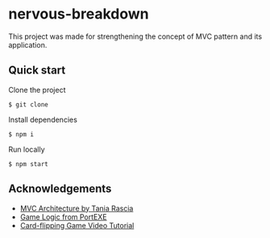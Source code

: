 # nervous-breakdown

This project was made for strengthening the concept of MVC pattern and its application.

## Quick start

Clone the project

```
$ git clone
```

Install dependencies

```
$ npm i
```

Run locally

```
$ npm start
```

## Acknowledgements

- [MVC Architecture by Tania Rascia](https://www.taniarascia.com/javascript-mvc-todo-app/)
- [Game Logic from PortEXE ](https://github.com/portexe/Mix-Or-Match/tree/master)
- [Card-flipping Game Video Tutorial](https://www.youtube.com/watch?v=3uuQ3g92oPQ&t=0s)
